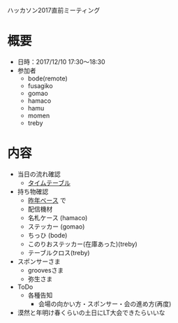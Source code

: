 ハッカソン2017直前ミーティング

# 概要

- 日時：2017/12/10 17:30〜18:30
- 参加者
  - bode(remote)
  - fusagiko
  - gomao
  - hamaco
  - hamu
  - momen
  - treby

# 内容

- 当日の流れ確認
  - [タイムテーブル](https://docs.google.com/spreadsheets/d/1tgqv59DzuHDi-LZeUIlj5yx8MIyn1j39fKGbX--rzFc/edit?usp=sharing)
- 持ち物確認
  - [昨年ベース](https://github.com/imas/hackathon/issues/5) で
  - 配信機材
  - 名札ケース (hamaco)
  - ステッカー (gomao)
  - ちっひ (bode)
  - このりおステッカー(在庫あった)(treby)
  - テーブルクロス(treby)
- スポンサーさま
  - groovesさま
  - 弥生さま
- ToDo
  - 各種告知
    - 会場の向かい方・スポンサー・会の進め方(再度)
- 漠然と年明け春くらいの土日にLT大会できたらいいな
